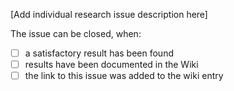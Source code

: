 [Add individual research issue description here]

The issue can be closed, when:

* [ ]  a satisfactory result has been found
* [ ]  results have been documented in the Wiki
* [ ]  the link to this issue was added to the wiki entry 